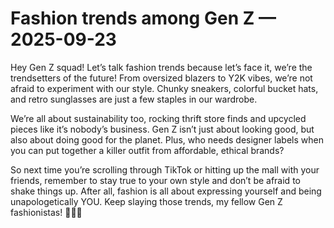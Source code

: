 # Fashion trends among Gen Z — 2025-09-23

Hey Gen Z squad! Let’s talk fashion trends because let’s face it, we’re the trendsetters of the future! From oversized blazers to Y2K vibes, we’re not afraid to experiment with our style. Chunky sneakers, colorful bucket hats, and retro sunglasses are just a few staples in our wardrobe.

We’re all about sustainability too, rocking thrift store finds and upcycled pieces like it’s nobody’s business. Gen Z isn’t just about looking good, but also about doing good for the planet. Plus, who needs designer labels when you can put together a killer outfit from affordable, ethical brands?

So next time you’re scrolling through TikTok or hitting up the mall with your friends, remember to stay true to your own style and don’t be afraid to shake things up. After all, fashion is all about expressing yourself and being unapologetically YOU. Keep slaying those trends, my fellow Gen Z fashionistas! 💁‍♀️🔥
